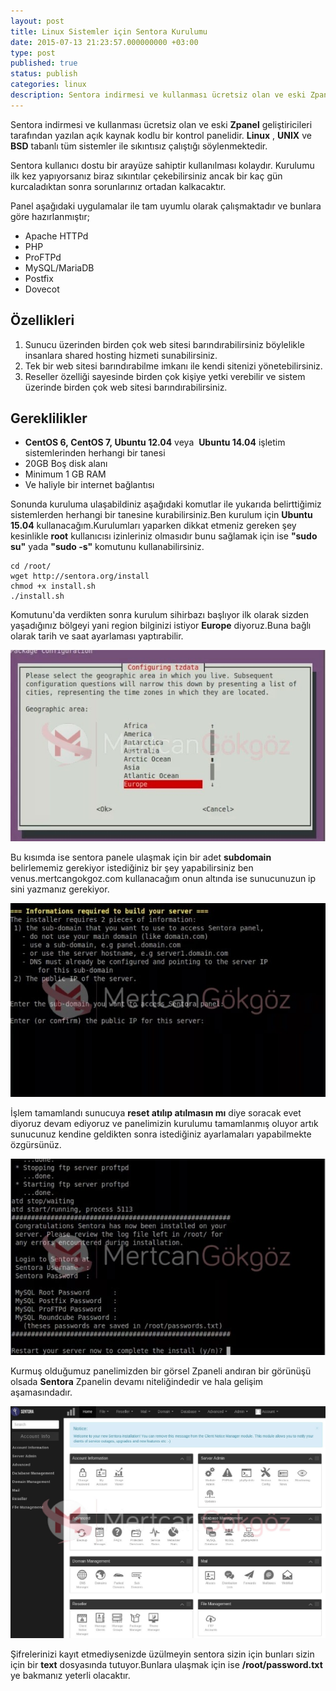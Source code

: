 ```yaml
---
layout: post
title: Linux Sistemler için Sentora Kurulumu
date: 2015-07-13 21:23:57.000000000 +03:00
type: post
published: true
status: publish
categories: linux
description: Sentora indirmesi ve kullanması ücretsiz olan ve eski Zpanel geliştiricileri tarafından yazılan açık kaynak kodlu bir kontrol panelidir. Linux,
---
```


Sentora indirmesi ve kullanması ücretsiz olan ve eski **Zpanel** geliştiricileri tarafından yazılan açık kaynak kodlu bir kontrol panelidir. **Linux** , **UNIX** ve **BSD** tabanlı tüm sistemler ile sıkıntısız çalıştığı söylenmektedir.

Sentora kullanıcı dostu bir arayüze sahiptir kullanılması kolaydır. Kurulumu ilk kez yapıyorsanız biraz sıkıntılar çekebilirsiniz ancak bir kaç gün kurcaladıktan sonra sorunlarınız ortadan kalkacaktır.

Panel aşağıdaki uygulamalar ile tam uyumlu olarak çalışmaktadır ve bunlara göre hazırlanmıştır;

- Apache HTTPd
- PHP
- ProFTPd
- MySQL/MariaDB
- Postfix
- Dovecot

## Özellikleri

1. Sunucu üzerinden birden çok web sitesi barındırabilirsiniz böylelikle insanlara shared hosting hizmeti sunabilirsiniz.
2. Tek bir web sitesi barındırabilme imkanı ile kendi sitenizi yönetebilirsiniz.
3. Reseller özelliği sayesinde birden çok kişiye yetki verebilir ve sistem üzerinde birden çok web sitesi barındırabilirsiniz.

## Gereklilikler

- **CentOS 6,&nbsp;CentOS 7,&nbsp;Ubuntu 12.04** veya&nbsp; **Ubuntu 14.04** işletim sistemlerinden herhangi bir tanesi
- 20GB Boş disk alanı
- Minimum 1 GB RAM
- Ve haliyle bir internet bağlantısı

Sonunda kuruluma ulaşabildiniz aşağıdaki komutlar ile yukarıda belirttiğimiz sistemlerden herhangi bir tanesine kurabilirsiniz.Ben kurulum için **Ubuntu 15.04** kullanacağım.Kurulumları yaparken dikkat etmeniz gereken şey kesinlikle **root** kullanıcısı izinleriniz olmasıdır bunu sağlamak için ise **"sudo su"** yada **"sudo -s"** komutunu kullanabilirsiniz.

    cd /root/
    wget http://sentora.org/install
    chmod +x install.sh
    ./install.sh

Komutunu'da verdikten sonra kurulum sihirbazı başlıyor ilk olarak sizden yaşadığınız bölgeyi yani region bilginizi istiyor **Europe** diyoruz.Buna bağlı olarak tarih ve saat ayarlaması yaptırabilir.

![sentoragorsel1](/assets/sentoragorsel1-e1436811886266.jpg)

Bu kısımda ise sentora panele ulaşmak için bir adet **subdomain** belirlememiz gerekiyor istediğiniz bir şey yapabilirsiniz ben venus.mertcangokgoz.com kullanacağım onun altında ise sunucunuzun ip sini yazmanız gerekiyor.

 ![sentoragorsel2](/assets/sentoragorsel2-e1436811898649.jpg)

İşlem tamamlandı sunucuya **reset atılıp atılmasın mı** diye soracak evet diyoruz devam ediyoruz ve panelimizin kurulumu tamamlanmış oluyor artık sunucunuz kendine geldikten sonra istediğiniz ayarlamaları yapabilmekte özgürsünüz.

 ![sentoragorsel3](/assets/sentoragorsel3-e1436811909655.jpg)

Kurmuş olduğumuz panelimizden bir görsel Zpaneli andıran bir görünüşü olsada **Sentora** Zpanelin devamı niteliğindedir ve hala gelişim aşamasındadır.

 ![sentoragorsel4](/assets/sentoragorsel4-e1436811925815.jpg)

Şifrelerinizi kayıt etmediysenizde üzülmeyin sentora sizin için bunları sizin için bir **text** dosyasında tutuyor.Bunlara ulaşmak için ise **/root/password.txt** ye bakmanız yeterli olacaktır.
